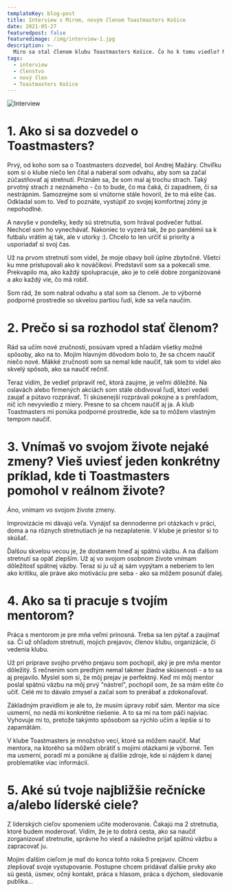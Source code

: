 ```yaml
---
templateKey: blog-post
title: Interview s Mirom, novým členom Toastmasters Košice
date: 2021-05-27
featuredpost: false
featuredimage: /img/interview-1.jpg
description: >-
  Miro sa stal členom klubu Toastmasters Košice. Čo ho k tomu viedlo? Má to pre neho prínos, aj keď je členom len pár mesiacov? Ak ste zvedaví, viac si môžete prečítať v rozhovore.
tags:
  - interview
  - členstvo
  - nový člen
  - Toastmasters Košice
---
```

![Interview](/img/interview-1.jpg)

# 1. Ako si sa dozvedel o Toastmasters?
Prvý, od koho som sa o Toastmasters dozvedel, bol Andrej Mažáry. Chvíľku som si o klube niečo len čítal a naberal som odvahu, aby som sa začal zúčastňovať aj stretnutí. Priznám sa, že som mal aj trochu strach. Taký prvotný strach z neznámeho - čo to bude, čo ma čaká, či zapadnem, či sa nestrápnim. Samozrejme som si vnútorne stále hovoril, že to má ešte čas. Odkladal som to. Veď to poznáte, vystúpiť zo svojej komfortnej zóny je nepohodlné. 

A navyše v pondelky, kedy sú stretnutia, som hrával podvečer futbal. Nechcel som ho vynechávať. Nakoniec to vyzerá tak, že po pandémii sa k futbalu vrátim aj tak, ale v utorky :). Chcelo to len určiť si priority a usporiadať si svoj čas.

Už na prvom stretnutí som videl, že moje obavy boli úplne zbytočné. Všetci ku mne pristupovali ako k nováčikovi. Predstavil som sa a pokecali sme. Prekvapilo ma, ako každý spolupracuje, ako je to celé dobre zorganizované a ako každý vie, čo má robiť. 

Som rád, že som nabral odvahu a stal som sa členom. Je to výborné podporné prostredie so skvelou partiou ľudí, kde sa veľa naučím.

# 2. Prečo si sa rozhodol stať členom?
Rád sa učím nové zručnosti, posúvam vpred a hľadám všetky možné spôsoby, ako na to. Mojím hlavným dôvodom bolo to, že sa chcem naučiť niečo nové. Mäkké zručnosti som sa nemal kde naučiť, tak som to videl ako skvelý spôsob, ako sa naučiť rečniť. 

Teraz vidím, že vedieť pripraviť reč, ktorá zaujme, je veľmi dôležité. Na oslavách alebo firmených akciách som stále obdivoval ľudí, ktorí vedeli zaujať a pútavo rozprávať. Tí skúsenejší rozprávali pokojne a s prehľadom, nič ich nevyviedlo z miery. Presne to sa chcem naučiť aj ja. A klub Toastmasters mi ponúka podporné prostredie, kde sa to môžem vlastným tempom naučiť.

# 3. Vnímaš vo svojom živote nejaké zmeny? Vieš uviesť jeden konkrétny príklad, kde ti Toastmasters pomohol v reálnom živote?
Áno, vnímam vo svojom živote zmeny. 

Improvizácie mi dávajú veľa. Vynájsť sa dennodenne pri otázkach v práci, doma a na rôznych stretnutiach je na nezaplatenie. V klube je priestor si to skúšať. 

Ďalšou skvelou vecou je, že dostanem hneď aj spätnú väzbu. A na ďalšom stretnutí sa opäť zlepším. Už aj vo svojom osobnom živote vnímam dôležitosť spätnej väzby. Teraz si ju už aj sám vypýtam a neberiem to len ako kritiku, ale práve ako motiváciu pre seba - ako sa môžem posunúť ďalej.

# 4. Ako sa ti pracuje s tvojím mentorom?
Práca s mentorom je pre mňa veľmi prínosná. Treba sa len pýtať a zaujímať sa. Či už ohľadom stretnutí, mojich prejavov, členov klubu, organizácie, či vedenia klubu. 

Už pri príprave svojho prvého prejavu som pochopil, aký je pre mňa mentor dôležitý. S rečnením som predtým nemal takmer žiadne skúsenosti - a to sa aj prejavilo. Myslel som si, že môj prejav je perfektný. Keď mi môj mentor poslal spätnú väzbu na môj prvý "nástrel", pochopil som, že sa mám ešte čo učiť. Celé mi to dávalo zmysel a začal som to prerábať a zdokonaľovať. 

Základným pravidlom je ale to, že musím úpravy robiť sám. Mentor ma síce usmerní, no nedá mi konkrétne riešenie. A to sa mi na tom páči najviac. Vyhovuje mi to, pretože takýmto spôsobom sa rýchlo učím a lepšie si to zapamätám. 

V klube Toastmasters je množstvo vecí, ktoré sa môžem naučiť. Mať mentora, na ktorého sa môžem obrátiť s mojimi otázkami je výborné. Ten ma usmerní, poradí mi a ponúkne aj ďalšie zdroje, kde si nájdem k danej problematike viac informácií. 

# 5. Aké sú tvoje najbližšie rečnícke a/alebo líderské ciele?
Z líderských cieľov spomeniem učite moderovanie. Čakajú ma 2 stretnutia, ktoré budem moderovať. Vidím, že je to dobrá cesta, ako sa naučiť zorganizovať stretnutie, správne ho viesť a následne prijať spätnú väzbu a zapracovať ju. 

Mojím ďalším cieľom je mať do konca tohto roka 5 prejavov. Chcem zlepšovať svoje vystupovanie. Postupne chcem pridávať ďalšie prvky ako sú gestá, úsmev, očný kontakt, práca s hlasom, práca s dýchom, sledovanie publika...
